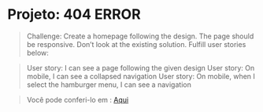 # Projeto: 404 ERROR 

> Challenge: Create a homepage following the design. The page should be responsive. Don’t look at the existing solution. Fulfill user stories below:

> User story: I can see a page following the given design
> User story: On mobile, I can see a collapsed navigation
> User story: On mobile, when I select the hamburger menu, I can see a navigation


> Você pode conferi-lo em : <a href="#" target="_blank" > Aqui </a>
